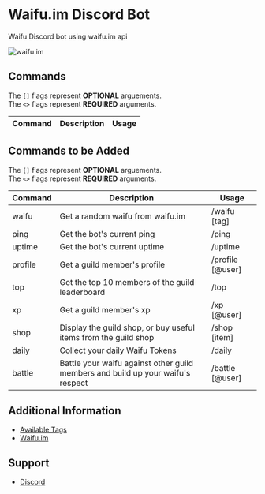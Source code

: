 # Waifu.im Discord Bot
Waifu Discord bot using waifu.im api

![waifu.im](https://waifu.im/favicon.ico)

## Commands
The `[]` flags represent **OPTIONAL** arguements.<br />
The `<>` flags represent **REQUIRED** arguments. <br />

| Command               | Description                                                                                                               | Usage                                                 |
| --------------------- | ------------------------------------------------------------------------------------------------------------------------- | ----------------------------------------------------- |

## Commands to be Added
The `[]` flags represent **OPTIONAL** arguements.<br />
The `<>` flags represent **REQUIRED** arguments. <br />

| Command               | Description                                                                                                               | Usage                                                 |
| --------------------- | ------------------------------------------------------------------------------------------------------------------------- | ----------------------------------------------------- |
| waifu | Get a random waifu from waifu.im | /waifu [tag] |
| ping | Get the bot's current ping | /ping |
| uptime | Get the bot's current uptime | /uptime |
| profile | Get a guild member's profile | /profile [@user] |
| top | Get the top 10 members of the guild leaderboard | /top |
| xp | Get a guild member's xp | /xp [@user] |
| shop | Display the guild shop, or buy useful items from the guild shop | /shop [item] |
| daily | Collect your daily Waifu Tokens | /daily |
| battle | Battle your waifu against other guild members and build up your waifu's respect | /battle [@user] |

## Additional Information
 * [Available Tags](https://github.com/Socket-Development/Waifu-Bot/wiki/Available-Tags)
 * [Waifu.im](https://waifu.im/)

## Support
 * [Discord](https://discord.me/socket-development)